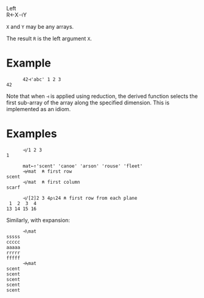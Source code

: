 <div class="heading">
  <div class="name">Left</div>
  <div class="command">R←X⊣Y</div>
</div>

`X` and `Y` may be any arrays.

The result `R` is the left argument `X`.

# Example
```apl
      42⊣'abc' 1 2 3
42
```

Note that when `⊣` is applied using reduction, the derived function selects the first sub-array of the array along the specified dimension. This is implemented as an idiom.

# Examples
```apl
      ⊣/1 2 3
1
 
      mat←↑'scent' 'canoe' 'arson' 'rouse' 'fleet'
      ⊣⌿mat  ⍝ first row                          
scent
      ⊣/mat  ⍝ first column                       
scarf
```
```apl
      ⊣/[2]2 3 4⍴⍳24 ⍝ first row from each plane
 1  2  3  4
13 14 15 16
```

Similarly, with expansion:
```apl
      ⊣\mat
sssss
ccccc
aaaaa
rrrrr
fffff
      ⊣⍀mat
scent
scent
scent
scent
scent
```

